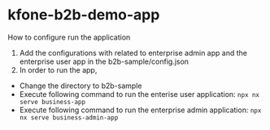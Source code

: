 # kfone-b2b-demo-app

How to configure run the application
1. Add the configurations with related to enterprise admin app and the enterprise user app in the b2b-sample/config.json
2. In order to run the app,
 - Change the directory to b2b-sample
 - Execute following command to run the enterise user application:
```npx nx serve business-app```
 - Execute following command to run the enterprise admin application:
```npx nx serve business-admin-app```
